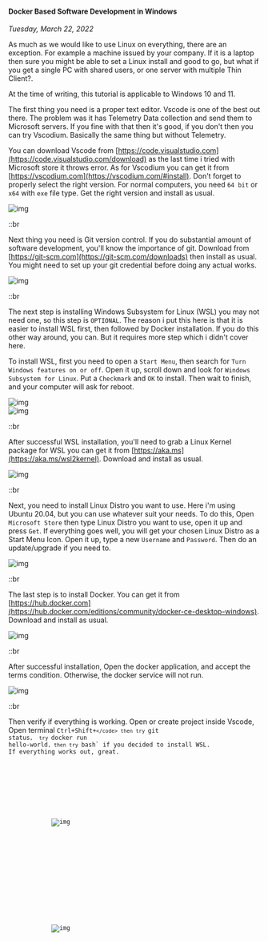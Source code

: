 #### Docker Based Software Development in Windows
_Tuesday, March 22, 2022_

As much as we would like to use Linux on everything, there are an exception. 
For example a machine issued by your company. If it is a laptop then sure 
you might be able to set a Linux install and good to go, but what if you get 
a single PC with shared users, or one server with multiple Thin Client?.

At the time of writing, this tutorial is applicable to Windows 10 and 11.

The first thing you need is a proper text editor. Vscode is one of the best 
out there. The problem was it has Telemetry Data collection and send them 
to Microsoft servers. If you fine with that then it's good, if you don't 
then you can try Vscodium. Basically the same thing but without Telemetry.

You can download Vscode from [https://code.visualstudio.com](https://code.visualstudio.com/download) 
as the last time i tried with Microsoft store it throws error. As for Vscodium 
you can get it from [https://vscodium.com](https://vscodium.com/#install). 
Don't forget to properly select the right version. For normal computers, you 
need `64 bit` or `x64` with `exe` file type. Get the right version and install 
as usual.

<div class="row">
	<div class="col-sm-3"></div>
	<div class="col-sm-6">
		<div class="img-thumbnail">
			<img class="img-fluid" loading="lazy" src="./posts/2022-03-22-docker-based-software-development-in-windows/code2.png" alt="img">
		</div>
	</div>
	<div class="col-sm-3"></div>
</div>

::br

Next thing you need is Git version control. If you do substantial amount of 
software development, you'll know the importance of git. Download from 
[https://git-scm.com](https://git-scm.com/downloads) then install as usual. 
You might need to set up your git credential before doing any actual works.

<div class="row">
	<div class="col-sm-3"></div>
	<div class="col-sm-6">
		<div class="img-thumbnail">
			<img class="img-fluid" loading="lazy" src="./posts/2022-03-22-docker-based-software-development-in-windows/git.png" alt="img">
		</div>
	</div>
	<div class="col-sm-3"></div>
</div>

::br

The next step is installing Windows Subsystem for Linux (WSL) you may not need 
one, so this step is `OPTIONAL`. The reason i put this here is that it is easier 
to install WSL first, then followed by Docker installation. If you do this other 
way around, you can. But it requires more step which i didn't cover here.

To install WSL, first you need to open a `Start Menu`, then search for 
`Turn Windows features on or off`. Open it up, scroll down and look for 
`Windows Subsystem for Linux`. Put a `Checkmark` and `OK` to install. 
Then wait to finish, and your computer will ask for reboot.

<div class="row">
	<div class="col-sm-3"></div>
	<div class="col-sm-6">
		<div class="img-thumbnail">
			<img class="img-fluid" loading="lazy" src="./posts/2022-03-22-docker-based-software-development-in-windows/wsl1.png" alt="img">
		</div>
	</div>
	<div class="col-sm-3"></div>
</div>
<div class="row">
	<div class="col-sm-3"></div>
	<div class="col-sm-6">
		<div class="img-thumbnail">
			<img class="img-fluid" loading="lazy" src="./posts/2022-03-22-docker-based-software-development-in-windows/wsl2.png" alt="img">
		</div>
	</div>
	<div class="col-sm-3"></div>
</div>

::br

After successful WSL installation, you'll need to grab a Linux Kernel package 
for WSL you can get it from [https://aka.ms](https://aka.ms/wsl2kernel). Download and install 
as usual.

<div class="row">
	<div class="col-sm-3"></div>
	<div class="col-sm-6">
		<div class="img-thumbnail">
			<img class="img-fluid" loading="lazy" src="./posts/2022-03-22-docker-based-software-development-in-windows/wsl3.png" alt="img">
		</div>
	</div>
	<div class="col-sm-3"></div>
</div>

::br

Next, you need to install Linux Distro you want to use. Here i'm using Ubuntu 20.04, 
but you can use whatever suit your needs. To do this, Open `Microsoft Store` 
then type Linux Distro you want to use, open it up and press `Get`. If everything 
goes well, you will get your chosen Linux Distro as a Start Menu Icon. Open it up, 
type a new `Username` and `Password`. Then do an update/upgrade if you need to.

<div class="row">
	<div class="col-sm-3"></div>
	<div class="col-sm-6">
		<div class="img-thumbnail">
			<img class="img-fluid" loading="lazy" src="./posts/2022-03-22-docker-based-software-development-in-windows/wsl4.png" alt="img">
		</div>
	</div>
	<div class="col-sm-3"></div>
</div>

::br

The last step is to install Docker. You can get it from 
[https://hub.docker.com](https://hub.docker.com/editions/community/docker-ce-desktop-windows). 
Download and install as usual.

<div class="row">
	<div class="col-sm-3"></div>
	<div class="col-sm-6">
		<div class="img-thumbnail">
			<img class="img-fluid" loading="lazy" src="./posts/2022-03-22-docker-based-software-development-in-windows/docker1.png" alt="img">
		</div>
	</div>
	<div class="col-sm-3"></div>
</div>

::br

After successful installation, Open the docker application, and accept the terms 
condition. Otherwise, the docker service will not run.

<div class="row">
	<div class="col-sm-3"></div>
	<div class="col-sm-6">
		<div class="img-thumbnail">
			<img class="img-fluid" loading="lazy" src="./posts/2022-03-22-docker-based-software-development-in-windows/docker2.png" alt="img">
		</div>
	</div>
	<div class="col-sm-3"></div>
</div>

::br

Then verify if everything is working. Open or create project inside Vscode, 
Open terminal <code>Ctrl+Shift+`</code> then try `git status`, 
try `docker run hello-world`, then try `bash` if you decided to install WSL. 
If everything works out, great.

<div class="row">
	<div class="col-sm-4"></div>
	<div class="col-sm-4">
		<div class="img-thumbnail">
			<img class="img-fluid" loading="lazy" src="./posts/2022-03-22-docker-based-software-development-in-windows/test1.png" alt="img">
		</div>
	</div>
	<div class="col-sm-4"></div>
</div>
<div class="row">
	<div class="col-sm-2"></div>
	<div class="col-sm-8">
		<div class="img-thumbnail">
			<img class="img-fluid" loading="lazy" src="./posts/2022-03-22-docker-based-software-development-in-windows/test2.png" alt="img">
		</div>
	</div>
	<div class="col-sm-2"></div>
</div>
